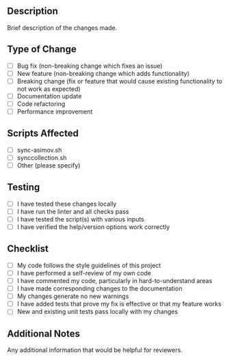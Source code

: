 ## Description
Brief description of the changes made.

## Type of Change
- [ ] Bug fix (non-breaking change which fixes an issue)
- [ ] New feature (non-breaking change which adds functionality)
- [ ] Breaking change (fix or feature that would cause existing functionality to not work as expected)
- [ ] Documentation update
- [ ] Code refactoring
- [ ] Performance improvement

## Scripts Affected
- [ ] sync-asimov.sh
- [ ] synccollection.sh
- [ ] Other (please specify)

## Testing
- [ ] I have tested these changes locally
- [ ] I have run the linter and all checks pass
- [ ] I have tested the script(s) with various inputs
- [ ] I have verified the help/version options work correctly

## Checklist
- [ ] My code follows the style guidelines of this project
- [ ] I have performed a self-review of my own code
- [ ] I have commented my code, particularly in hard-to-understand areas
- [ ] I have made corresponding changes to the documentation
- [ ] My changes generate no new warnings
- [ ] I have added tests that prove my fix is effective or that my feature works
- [ ] New and existing unit tests pass locally with my changes

## Additional Notes
Any additional information that would be helpful for reviewers.